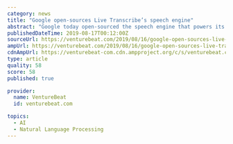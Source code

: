 ```yaml
---
category: news
title: "Google open-sources Live Transcribe’s speech engine"
abstract: "Google today open-sourced the speech engine that powers its Android speech recognition transcription tool Live Transcribe. The company hopes doing so will let any developer deliver captions for ..."
publishedDateTime: 2019-08-17T00:12:00Z
sourceUrl: https://venturebeat.com/2019/08/16/google-open-sources-live-transcribes-speech-engine/
ampUrl: https://venturebeat.com/2019/08/16/google-open-sources-live-transcribes-speech-engine/amp/
cdnAmpUrl: https://venturebeat-com.cdn.ampproject.org/c/s/venturebeat.com/2019/08/16/google-open-sources-live-transcribes-speech-engine/amp/
type: article
quality: 58
score: 58
published: true

provider:
  name: VentureBeat
  id: venturebeat.com

topics:
  - AI
  - Natural Language Processing
---
```

